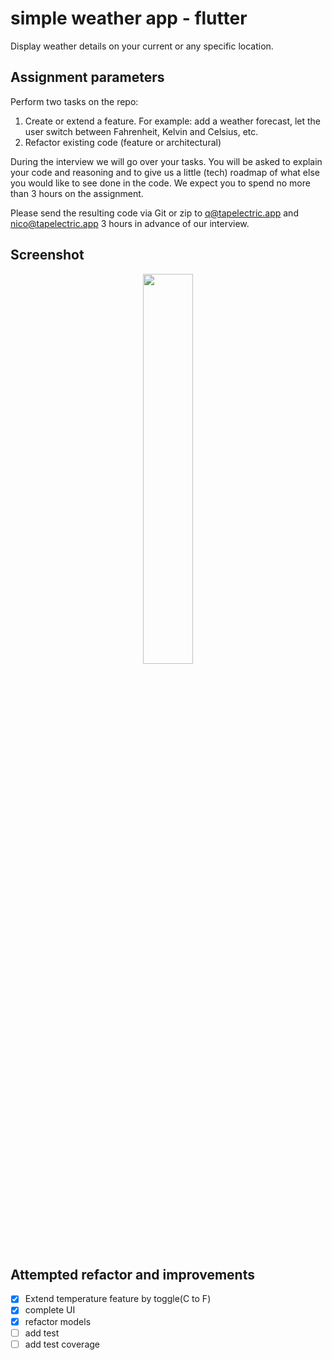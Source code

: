 # simple weather app - flutter

Display weather details on your current or any specific location.

## Assignment parameters

Perform two tasks on the repo:

1. Create or extend a feature. For example: add a weather forecast, let the user switch between Fahrenheit, Kelvin and Celsius, etc.
2. Refactor existing code (feature or architectural)

During the interview we will go over your tasks. You will be asked to explain your code and reasoning and to give us a little (tech) roadmap of what else you would like to see done in the code.
We expect you to spend no more than 3 hours on the assignment.

Please send the resulting code via Git or zip to <q@tapelectric.app> and <nico@tapelectric.app> 3 hours in advance of our interview.

## Screenshot

<p align="center">
  <img
    width=40%
    height=40%
    src="https://user-images.githubusercontent.com/101565812/169255578-c60cc40b-aafa-4dc0-9db2-30f9850efb74.jpg" >
</p>

## Attempted refactor and improvements

- [x] Extend temperature feature by toggle(C to F)
- [x] complete UI
- [x] refactor models
- [ ] add test
- [ ] add test coverage
